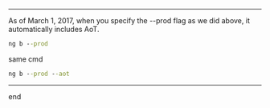 
---

As of March 1, 2017, when you specify the --prod flag as we did above, it automatically includes AoT.

```cmd
ng b --prod
```

same cmd
```cmd
ng b --prod --aot
```


---

end

